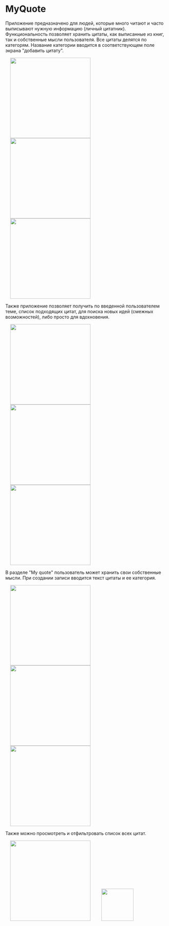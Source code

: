 <h1>MyQuote</h1>

<p> Приложение предназначено для людей, которые много читают и часто выписывают нужную информацию (личный цитатник). Функциональность позволяет хранить цитаты, как выписанные из книг, так и собственные мысли пользователя. Все цитаты делятся по категорям. Название категории вводится в соответствующем поле экрана "добавить цитату". </p>

<img src="https://github.com/VeselinaZatchepina/my-quotes/blob/kotlin/screenshots/all_books_quote.png" width="250px" hspace="15"/> <img src="https://github.com/VeselinaZatchepina/my-quotes/blob/kotlin/screenshots/books_quote.png" width="250px" hspace="15"/> <img src="https://github.com/VeselinaZatchepina/my-quotes/blob/kotlin/screenshots/current_book_quote.png" width="250px" hspace="15"/> 

<p> Также приложение позволяет получить по введенной пользователем теме, список подходящих цитат, для поиска новых идей (смежных возможностей), либо просто для вдохновения. </p>

<img src="https://github.com/VeselinaZatchepina/my-quotes/blob/kotlin/screenshots/edit_book_quote.png" width="250px" hspace="15" /> <img src="https://github.com/VeselinaZatchepina/my-quotes/blob/kotlin/screenshots/get_idea.png" width="250px" hspace="15" /> <img src="https://github.com/VeselinaZatchepina/my-quotes/blob/kotlin/screenshots/coincide_quotes.png" width="250px" hspace="15" />

<p> В разделе "My quote" пользователь может хранить свои собственные мысли. При создании записи вводится текст цитаты и ее категория.</p>
    
<img src="https://github.com/VeselinaZatchepina/my-quotes/blob/kotlin/screenshots/my_quote.png" width="250px" hspace="15" /> <img src="https://github.com/VeselinaZatchepina/my-quotes/blob/kotlin/screenshots/current_my_quote.png" width="250px" hspace="15" /> <img src="https://github.com/VeselinaZatchepina/my-quotes/blob/kotlin/screenshots/edit_my_quote.png" width="250px" hspace="15" />

<p> Также можно просмотреть и отфильтровать список всех цитат.</p>

<img src="https://github.com/VeselinaZatchepina/my-quotes/blob/kotlin/screenshots/all_quotes.png" width="250px" hspace="15"/>

<img src="https://github.com/VeselinaZatchepina/your-quote/blob/master/screenshots/icon.png" width="100px" hspace="15"/>
